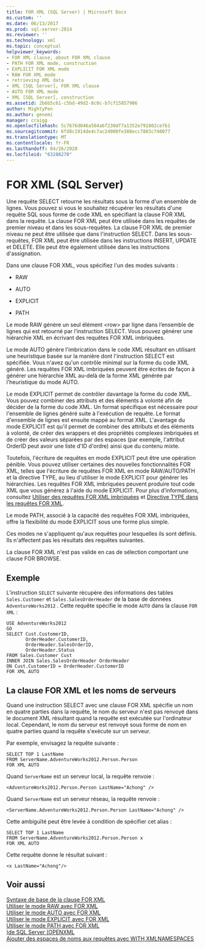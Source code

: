 ```yaml
---
title: FOR XML (SQL Server) | Microsoft Docs
ms.custom: ''
ms.date: 06/13/2017
ms.prod: sql-server-2014
ms.reviewer: ''
ms.technology: xml
ms.topic: conceptual
helpviewer_keywords:
- FOR XML clause, about FOR XML clause
- PATH FOR XML mode, construction
- EXPLICIT FOR XML mode
- RAW FOR XML mode
- retrieving XML data
- XML [SQL Server], FOR XML clause
- AUTO FOR XML mode
- XML [SQL Server], construction
ms.assetid: 2b6b5c61-c5bd-49d2-8c0c-b7cf15857906
author: MightyPen
ms.author: genemi
manager: craigg
ms.openlocfilehash: 5c7676d046a504a6f230df7a1352e791802ce7b1
ms.sourcegitcommit: 6fd8c1914de4c7ac24900fe388ecc7883c740077
ms.translationtype: MT
ms.contentlocale: fr-FR
ms.lasthandoff: 04/26/2020
ms.locfileid: "63288270"
---
```

# <a name="for-xml-sql-server"></a>FOR XML (SQL Server)
  Une requête SELECT retourne les résultats sous la forme d'un ensemble de lignes. Vous pouvez si vous le souhaitez récupérer les résultats d'une requête SQL sous forme de code XML en spécifiant la clause FOR XML dans la requête. La clause FOR XML peut être utilisée dans les requêtes de premier niveau et dans les sous-requêtes. La clause FOR XML de premier niveau ne peut être utilisée que dans l'instruction SELECT. Dans les sous-requêtes, FOR XML peut être utilisée dans les instructions INSERT, UPDATE et DELETE. Elle peut être également utilisée dans les instructions d'assignation.  
  
 Dans une clause FOR XML, vous spécifiez l'un des modes suivants :  
  
-   RAW  
  
-   AUTO  
  
-   EXPLICIT  
  
-   PATH  
  
 Le mode RAW génère un seul élément \<row> par ligne dans l’ensemble de lignes qui est retourné par l’instruction SELECT. Vous pouvez générer une hiérarchie XML en écrivant des requêtes FOR XML imbriquées.  
  
 Le mode AUTO génère l'imbrication dans le code XML résultant en utilisant une heuristique basée sur la manière dont l'instruction SELECT est spécifiée. Vous n'avez qu'un contrôle minimal sur la forme du code XML généré. Les requêtes FOR XML imbriquées peuvent être écrites de façon à générer une hiérarchie XML au-delà de la forme XML générée par l'heuristique du mode AUTO.  
  
 Le mode EXPLICIT permet de contrôler davantage la forme du code XML. Vous pouvez combiner des attributs et des éléments à volonté afin de décider de la forme du code XML. Un format spécifique est nécessaire pour l'ensemble de lignes généré suite à l'exécution de requête. Le format d'ensemble de lignes est ensuite mappé au format XML. L'avantage du mode EXPLICIT est qu'il permet de combiner des attributs et des éléments à volonté, de créer des wrappers et des propriétés complexes imbriquées et de créer des valeurs séparées par des espaces (par exemple, l'attribut OrderID peut avoir une liste d'ID d'ordre) ainsi que du contenu mixte.  
  
 Toutefois, l'écriture de requêtes en mode EXPLICIT peut être une opération pénible. Vous pouvez utiliser certaines des nouvelles fonctionnalités FOR XML, telles que l'écriture de requêtes FOR XML en mode RAW/AUTO/PATH et la directive TYPE, au lieu d'utiliser le mode EXPLICIT pour générer les hiérarchies. Les requêtes FOR XML imbriquées peuvent produire tout code XML que vous générez à l'aide du mode EXPLICIT. Pour plus d’informations, consultez [Utiliser des requêtes FOR XML imbriquées](use-nested-for-xml-queries.md) et [Directive TYPE dans les requêtes FOR XML](type-directive-in-for-xml-queries.md).  
  
 Le mode PATH, associé à la capacité des requêtes FOR XML imbriquées, offre la flexibilité du mode EXPLICIT sous une forme plus simple.  
  
 Ces modes ne s'appliquent qu'aux requêtes pour lesquelles ils sont définis. Ils n'affectent pas les résultats des requêtes suivantes.  
  
 La clause FOR XML n'est pas valide en cas de sélection comportant une clause FOR BROWSE.  
  
## <a name="example"></a>Exemple  
 L’instruction `SELECT` suivante récupère des informations des tables `Sales.Customer` et `Sales.SalesOrderHeader` de la base de données `AdventureWorks2012` . Cette requête spécifie le mode `AUTO` dans la clause `FOR XML` :  
  
```  
USE AdventureWorks2012  
GO  
SELECT Cust.CustomerID,   
       OrderHeader.CustomerID,  
       OrderHeader.SalesOrderID,   
       OrderHeader.Status  
FROM Sales.Customer Cust   
INNER JOIN Sales.SalesOrderHeader OrderHeader  
ON Cust.CustomerID = OrderHeader.CustomerID  
FOR XML AUTO  
```  
  
## <a name="the-for-xml-clause-and-server-names"></a>La clause FOR XML et les noms de serveurs  
 Quand une instruction SELECT avec une clause FOR XML spécifie un nom en quatre parties dans la requête, le nom du serveur n'est pas renvoyé dans le document XML résultant quand la requête est exécutée sur l'ordinateur local. Cependant, le nom du serveur est renvoyé sous forme de nom en quatre parties quand la requête s'exécute sur un serveur.  
  
 Par exemple, envisagez la requête suivante :  
  
```  
SELECT TOP 1 LastName  
FROM ServerName.AdventureWorks2012.Person.Person  
FOR XML AUTO  
```  
  
 Quand `ServerName` est un serveur local, la requête renvoie :  
  
```  
<AdventureWorks2012.Person.Person LastName="Achong" />  
```  
  
 Quand `ServerName` est un serveur réseau, la requête renvoie :  
  
```  
<ServerName.AdventureWorks2012.Person.Person LastName="Achong" />  
```  
  
 Cette ambiguïté peut être levée à condition de spécifier cet alias :  
  
```  
SELECT TOP 1 LastName  
FROM ServerName.AdventureWorks2012.Person.Person x  
FOR XML AUTO   
```  
  
 Cette requête donne le résultat suivant :  
  
```  
<x LastName="Achong"/>  
```  
  
## <a name="see-also"></a>Voir aussi  
 [Syntaxe de base de la clause FOR XML](basic-syntax-of-the-for-xml-clause.md)   
 [Utiliser le mode RAW avec FOR XML](use-raw-mode-with-for-xml.md)   
 [Utiliser le mode AUTO avec FOR XML](use-auto-mode-with-for-xml.md)   
 [Utiliser le mode EXPLICIT avec FOR XML](use-explicit-mode-with-for-xml.md)   
 [Utiliser le mode PATH avec FOR XML](use-path-mode-with-for-xml.md)   
 [&#41;de SQL Server &#40;OPENXML](openxml-sql-server.md)   
 [Ajouter des espaces de noms aux requêtes avec WITH XMLNAMESPACES](add-namespaces-to-queries-with-with-xmlnamespaces.md)  
  
  
